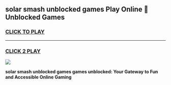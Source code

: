 
## solar smash unblocked games Play Online 👋 Unblocked Games
<h3>
<a href="https://premium.freeplayer.one?title=solar_smash_unblocked_games&ref=19F">CLICK TO PLAY</a></h3>
<hr>

<h3>
<a href="https://premium.freeplayer.one?title=solar_smash_unblocked_games&ref=19F">CLICK 2 PLAY</a>
  
</h3>

<a href="https://premium.freeplayer.one?title=solar_smash_unblocked_games&ref=19F"><img src="https://clearcache.store/games.png"></a>


**solar smash unblocked games games unblocked: Your Gateway to Fun and Accessible Online Gaming**
